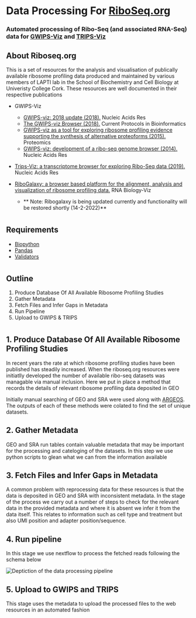 # Data Processing For <a href="riboseq.org">RiboSeq.org<a>

### Automated processing of Ribo-Seq (and associated RNA-Seq) data for <a href="https://gwips.ucc.ie/">GWIPS-Viz<a> and <a href="https://trips.ucc.ie/">TRIPS-Viz<a>

## About Riboseq.org 
  
  This is a set of resources for the analysis and visualisation of publically available ribosome profiling data produced and maintained by various members of LAPTI lab in the School of Biochemistry and Cell Biology at Univeristy College Cork. These resources are well documented in their respective publications 
  
  - GWIPS-Viz
    - <a href="https://doi.org/10.1093/nar/gkx790">GWIPS-viz: 2018 update (2018).<a> Nucleic Acids Res
    - <a href="https://doi.org/10.1002/cpbi.50">The GWIPS-viz Browser (2018).<a> Current Protocols in Bioinformatics
    - <a href="http://dx.doi.org/10.1002/pmic.201400603 ">GWIPS-viz as a tool for exploring ribosome profiling evidence supporting the synthesis of alternative proteoforms (2015).<a> Proteomics
    - <a href="http://dx.doi.org/10.1093/nar/gkt1035"> GWIPS-viz: development of a ribo-seq genome browser (2014).<a> Nucleic Acids Res 
  
  - <a href="https://doi.org/10.1093/nar/gky842">Trips-Viz: a transcriptome browser for exploring Ribo-Seq data (2019).<a> Nucleic Acids Res
  
  - <a href="http://dx.doi.org/10.1080/15476286.2016.1141862">RiboGalaxy: a browser based platform for the alignment, analysis and visualization of ribosome profiling data.<a> RNA Biology-Viz
    - ** Note: Ribogalaxy is being updated currently and functionality will be restored shortly (14-2-2022)**
  #

## Requirements 
  
  - <a href="https://pypi.org/project/biopython/" > Biopython <a>
  - <a href="https://pypi.org/project/pandas/"> Pandas <a>
  - <a href="https://pypi.org/project/validators/"> Validators <a>
  
  
  #
  
  ## Outline 
  1. Produce Database Of All Available Ribosome Profiling Studies 
  2. Gather Metadata 
  3. Fetch Files and Infer Gaps in Metadata
  4. Run Pipeline 
  5. Upload to GWIPS & TRIPS
  
  # 
  
  ##  1. Produce Database Of All Available Ribosome Profiling Studies
  
  In recent years the rate at which ribosome profiling studies have been published has steadily increased. When the riboseq.org resources were initiatlly developed the number of available ribo-seq datasets was managable via manual inclusion. Here we put in place a method that records the details of relevant ribosome profiling data deposited in GEO 
  
  Initially manual searching of GEO and SRA were used along with <a href="10.3390/biology10101026">ARGEOS<a>. The outputs of each of these methods were colated to find the set of unique datasets.  
  
  
## 2. Gather Metadata
  
  GEO and SRA run tables contain valuable metadata that may be important for the processing and cateloging of the datasets. In this step we use python scripts to glean what we can from the information available 
  
## 3. Fetch Files and Infer Gaps in Metadata
  A common problem with reprocessing data for these resources is that the data is deposited in GEO and SRA with inconsistent metadata. In the stage of the process we carry out a number of steps to check for the relevant data in the provided metadata and where it is absent we infer it from the data itself. This relates to information such as cell type and treatment but also UMI position and adapter position/sequence. 
  
## 4. Run pipeline
  
  In this stage we use nextflow to process the fetched reads following the schema below
  
  ![Deptiction of the data processing pipeline](https://github.com/JackCurragh/riboseq_data_processing/blob/main/images/pipeline.drawio.png)
## 5. Upload to GWIPS and TRIPS
  
  This stage uses the metadata to upload the processed files to the web resources in an automated fashion
